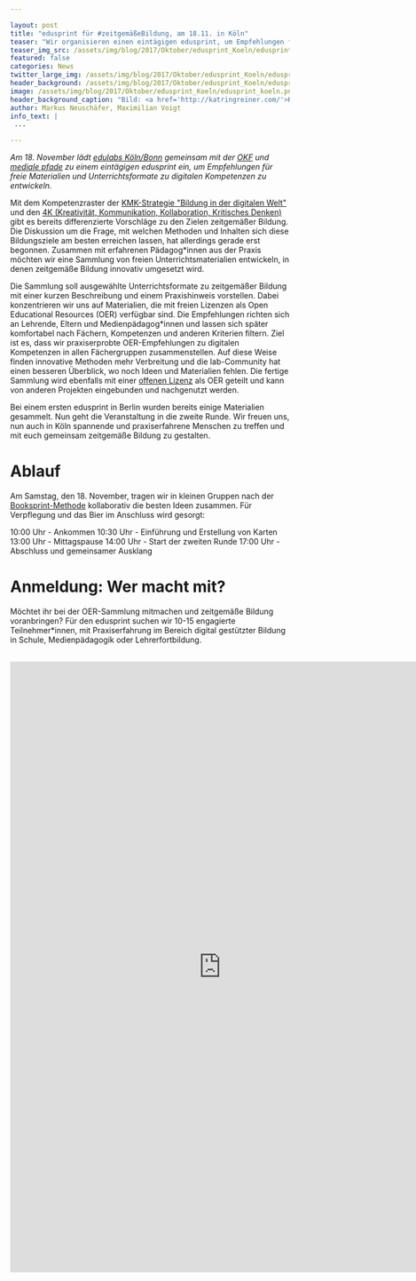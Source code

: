 ```yaml
---

layout: post
title: "edusprint für #zeitgemäßeBildung, am 18.11. in Köln"
teaser: "Wir organisieren einen eintägigen edusprint, um Empfehlungen für Materialien und Unterrichtsformate zu digitalen Kompetenzen zu entwickeln."
teaser_img_src: /assets/img/blog/2017/Oktober/edusprint_Koeln/edusprint_koeln.png
featured: false
categories: News
twitter_large_img: /assets/img/blog/2017/Oktober/edusprint_Koeln/edusprint_koeln.png
header_background: /assets/img/blog/2017/Oktober/edusprint_Koeln/edusprint.jpg
image: /assets/img/blog/2017/Oktober/edusprint_Koeln/edusprint_koeln.png
header_background_caption: "Bild: <a href='http://katringreiner.com/'>Katrin Greiner</a>, <a href='https://creativecommons.org/licenses/by/4.0/legalcode'>CC-BY 4.0</a>"
author: Markus Neuschäfer, Maximilian Voigt
info_text: |
 ...

---
```

*Am 18. November lädt [edulabs Köln/Bonn](https://edulabs.de/labs/edulabsk-bn) gemeinsam mit der [OKF](https://www.okfn.de) und [mediale pfade](http://www.medialepfade.org/) zu einem eintägigen edusprint ein, um Empfehlungen für freie Materialien und Unterrichtsformate zu digitalen Kompetenzen zu entwickeln.*

Mit dem Kompetenzraster der [KMK-Strategie "Bildung in der digitalen Welt"](https://www.kmk.org/fileadmin/Dateien/pdf/PresseUndAktuelles/2016/Bildung_digitale_Welt_Webversion.pdf) und den [4K (Kreativität, Kommunikation, Kollaboration, Kritisches Denken)](http://politik-digital.de/news/aula-schuelerbeteiligung-und-die-kompetenzen-der-zukunft-153015/) gibt es bereits differenzierte Vorschläge zu den Zielen zeitgemäßer Bildung. Die Diskussion um die Frage, mit welchen Methoden und Inhalten sich diese Bildungsziele am besten erreichen lassen, hat allerdings gerade erst begonnen. Zusammen mit erfahrenen Pädagog*innen aus der Praxis möchten wir eine Sammlung von freien Unterrichtsmaterialien entwickeln, in denen zeitgemäße Bildung innovativ umgesetzt wird.

Die Sammlung soll ausgewählte Unterrichtsformate zu zeitgemäßer Bildung mit einer kurzen Beschreibung und einem Praxishinweis vorstellen. Dabei konzentrieren wir uns auf Materialien, die mit freien Lizenzen als Open Educational Resources (OER) verfügbar sind. Die Empfehlungen richten sich an Lehrende, Eltern und Medienpädagog*innen und lassen sich später komfortabel nach Fächern, Kompetenzen und anderen Kriterien filtern. Ziel ist es, dass wir praxiserprobte OER-Empfehlungen zu digitalen Kompetenzen in allen Fächergruppen zusammenstellen. Auf diese Weise finden innovative Methoden mehr Verbreitung und die lab-Community hat einen besseren Überblick, wo noch Ideen und Materialien fehlen. Die fertige Sammlung wird ebenfalls mit einer [offenen Lizenz](http://opendefinition.org/od/2.0/de/) als OER geteilt und kann von anderen Projekten eingebunden und nachgenutzt werden.

Bei einem ersten edusprint in Berlin wurden bereits einige Materialien gesammelt. Nun geht die Veranstaltung in die zweite Runde. Wir freuen uns, nun auch in Köln spannende und praxiserfahrene Menschen zu treffen und mit euch gemeinsam zeitgemäße Bildung zu gestalten.

# Ablauf
Am Samstag, den 18. November, tragen wir in kleinen Gruppen nach der [Booksprint-Methode](https://en.wikipedia.org/wiki/Book_sprint) kollaborativ die besten Ideen zusammen. Für Verpflegung und das Bier im Anschluss wird gesorgt:

10:00 Uhr - Ankommen
10:30 Uhr - Einführung und Erstellung von Karten
13:00 Uhr - Mittagspause
14:00 Uhr - Start der zweiten Runde
17:00 Uhr - Abschluss und gemeinsamer Ausklang

# Anmeldung: Wer macht mit?
Möchtet ihr bei der OER-Sammlung mitmachen und zeitgemäße Bildung voranbringen? Für den edusprint suchen wir 10-15 engagierte Teilnehmer*innen, mit Praxiserfahrung im Bereich digital gestützter Bildung in Schule, Medienpädagogik oder Lehrerfortbildung.<br><br>

<iframe src="https://docs.google.com/forms/d/e/1FAIpQLSeiOcVXU1_JFlHQyAwkyRN12bxxtBZtJXpYDm-fRLoMr09x4w/viewform?embedded=true" width="760" height="1100" frameborder="0" marginheight="0" marginwidth="0">Wird geladen...</iframe>


